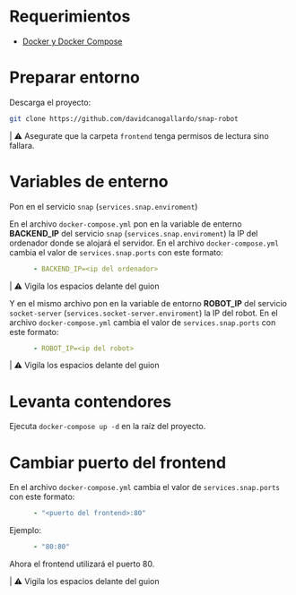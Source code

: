 # Requerimientos
- [Docker y Docker Compose](https://docs.docker.com/engine/install/ubuntu/)

# Preparar entorno
Descarga el proyecto:
```bash
git clone https://github.com/davidcanogallardo/snap-robot
```

| :warning: Asegurate que la carpeta ``frontend`` tenga permisos de lectura sino fallara.

# Variables de enterno
Pon en el servicio ``snap`` (``services.snap.enviroment``)  

En el archivo ``docker-compose.yml`` pon en la variable de enterno **BACKEND_IP** del servicio ``snap`` (``services.snap.enviroment``) la IP del ordenador donde se alojará el servidor.
En el archivo ``docker-compose.yml`` cambia el valor de ``services.snap.ports`` con este formato:
```yml
      - BACKEND_IP=<ip del ordenador>
```
| :warning: Vigila los espacios delante del guion

Y en el mismo archivo pon en la variable de entorno **ROBOT_IP** del servicio ``socket-server`` (``services.socket-server.enviroment``) la IP del robot.
En el archivo ``docker-compose.yml`` cambia el valor de ``services.snap.ports`` con este formato:
```yml
      - ROBOT_IP=<ip del robot> 
```
| :warning: Vigila los espacios delante del guion

# Levanta contendores
Ejecuta ``docker-compose up -d`` en la raíz del proyecto.  

# Cambiar puerto del frontend
En el archivo ``docker-compose.yml`` cambia el valor de ``services.snap.ports`` con este formato:
```yml
      - "<puerto del frontend>:80"
```
Ejemplo:
```yml
      - "80:80"
```
Ahora el frontend utilizará el puerto 80.   

| :warning: Vigila los espacios delante del guion